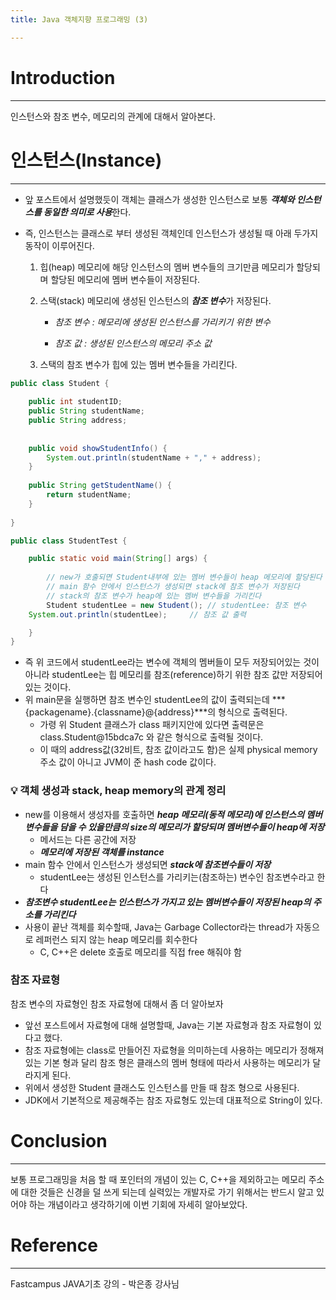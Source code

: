 ```yaml
---
title: Java 객체지향 프로그래밍 (3)

---
```




# Introduction

---

인스턴스와 참조 변수, 메모리의 관계에 대해서 알아본다.



# 인스턴스(Instance)

---

- 앞 포스트에서 설명했듯이 객체는 클래스가 생성한 인스턴스로 보통 ***객체와 인스턴스를 동일한 의미로 사용***한다.

- 즉, 인스턴스는 클래스로 부터 생성된 객체인데 인스턴스가 생성될 때 아래 두가지 동작이 이루어진다.

  1. 힙(heap) 메모리에 해당 인스턴스의 멤버 변수들의 크기만큼 메모리가 할당되며 할당된 메모리에 멤버 변수들이 저장된다.

  2. 스택(stack) 메모리에 생성된 인스턴스의 ***참조 변수***가 저장된다. 

     - *참조 변수 : 메모리에 생성된 인스턴스를 가리키기 위한 변수*

     - *참조 값 : 생성된 인스턴스의 메모리 주소 값*

  3. 스택의 참조 변수가 힙에 있는 멤버 변수들을 가리킨다.

```java
public class Student {
	
	public int studentID;
	public String studentName;
	public String address;
	
	
	public void showStudentInfo() {
		System.out.println(studentName + "," + address);
	}
	
	public String getStudentName() {
		return studentName;
	}
	
}
```

```java
public class StudentTest {

	public static void main(String[] args) {
		
 		// new가 호출되면 Student내부에 있는 멤버 변수들이 heap 메모리에 할당된다
		// main 함수 안에서 인스턴스가 생성되면 stack에 참조 변수가 저장된다
		// stack의 참조 변수가 heap에 있는 멤버 변수들을 가리킨다
		Student studentLee = new Student(); // studentLee: 참조 변수
    System.out.println(studentLee);     // 참조 값 출력

	}
}
```

- 즉 위 코드에서 studentLee라는 변수에 객체의 멤버들이 모두 저장되어있는 것이 아니라 studentLee는 힙 메모리를 참조(reference)하기 위한 참조 값만 저장되어 있는 것이다.
- 위 main문을 실행하면 참조 변수인 studentLee의 값이 출력되는데 ***{packagename}.{classname}@{address}***의 형식으로 출력된다.
  - 가령 위 Student 클래스가 class 패키지안에 있다면 출력문은 class.Student@15bdca7c 와 같은 형식으로 출력될 것이다.
  - 이 때의 address값(32비트, 참조 값이라고도 함)은 실제 physical memory주소 값이 아니고 JVM이 준 hash code 값이다.



### 💡 **객체 생성과 stack, heap memory의 관계 정리**

- new를 이용해서 생성자를 호출하면 ***heap 메모리(동적 메모리)에 인스턴스의 멤버변수들을 담을 수 있을만큼의 size의 메모리가 할당되며 멤버변수들이 heap에 저장***
  - 메서드는 다른 공간에 저장
  - ***메모리에 저장된 객체를 instance***
- main 함수 안에서 인스턴스가 생성되면 ***stack에 참조변수들이 저장***
  - studentLee는 생성된 인스턴스를 가리키는(참조하는) 변수인 참조변수라고 한다
- ***참조변수 studentLee는 인스턴스가 가지고 있는 멤버변수들이 저장된 heap의 주소를 가리킨다***
- 사용이 끝난 객체를 회수할때, Java는 Garbage Collector라는 thread가 자동으로 레퍼런스 되지 않는 heap 메모리를 회수한다
  - C, C++은 delete 호출로 메모리를 직접 free 해줘야 함 



### 참조 자료형

참조 변수의 자료형인 참조 자료형에 대해서 좀 더 알아보자

- 앞선 포스트에서 자료형에 대해 설명할때, Java는 기본 자료형과 참조 자료형이 있다고 했다.
- 참조 자료형에는 class로 만들어진 자료형을 의미하는데 사용하는 메모리가 정해져 있는 기본 형과 달리 참조 형은 클래스의 멤버 형태에 따라서 사용하는 메모리가 달라지게 된다.
- 위에서 생성한 Student 클래스도 인스턴스를 만들 때 참조 형으로 사용된다.
- JDK에서 기본적으로 제공해주는 참조 자료형도 있는데 대표적으로 String이 있다.

#  Conclusion

---

보통 프로그래밍을 처음 할 때 포인터의 개념이 있는 C, C++을 제외하고는 메모리 주소에 대한 것들은 신경을 덜 쓰게 되는데 실력있는 개발자로 가기 위해서는 반드시 알고 있어야 하는 개념이라고 생각하기에 이번 기회에 자세히 알아보았다.



# Reference

---

Fastcampus JAVA기초 강의 - 박은종 강사님
